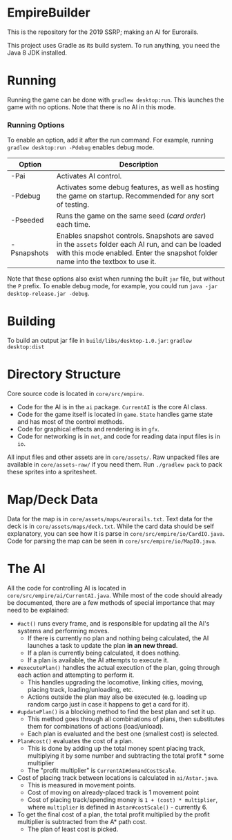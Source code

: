 # EmpireBuilder

This is the repository for the 2019 SSRP; making an AI for Eurorails.

This project uses Gradle as its build system. To run anything, you need the Java 8 JDK installed.

# Running

Running the game can be done with `gradlew desktop:run`. This launches the game with no options.
Note that there is no AI in this mode.

### Running Options

To enable an option, add it after the run command. For example, running
`gradlew desktop:run -Pdebug`
enables debug mode.

|Option|Description|
| --- | --- |
|-Pai|Activates AI control.|
|-Pdebug|Activates some debug features, as well as hosting the game on startup. Recommended for any sort of testing.|
|-Pseeded|Runs the game on the same seed (*card order*) each time.|
|-Psnapshots|Enables snapshot controls. Snapshots are saved in the `assets` folder each AI run, and can be loaded with this mode enabled. Enter the snapshot folder name into the textbox to use it.|

Note that these options also exist when running the built `jar` file, but without the `P` prefix.
To enable debug mode, for example, you could run `java -jar desktop-release.jar -debug`.

# Building

To build an output jar file in `build/libs/desktop-1.0.jar`:
`gradlew desktop:dist`

# Directory Structure

Core source code is located in `core/src/empire`.
- Code for the AI is in the `ai` package. `CurrentAI` is the core AI class.
- Code for the game itself is located in `game`. `State` handles game state and has most of the control methods.
- Code for graphical effects and rendering is in `gfx`.
- Code for networking is in `net`, and code for reading data input files is in `io`.

All input files and other assets are in `core/assets/`. Raw unpacked files are available in `core/assets-raw/` if you need them.
Run `./gradlew pack` to pack these sprites into a spritesheet.

# Map/Deck Data

Data for the map is in `core/assets/maps/eurorails.txt`. Text data for the deck is in `core/assets/maps/deck.txt`.
While the card data should be self explanatory, you can see how it is parse in `core/src/empire/io/CardIO.java`.
Code for parsing the map can be seen in `core/src/empire/io/MapIO.java`.

# The AI

All the code for controlling AI is located in `core/src/empire/ai/CurrentAI.java`.
While most of the code should already be documented, there are a few methods of special importance that may need to be explained:

- `#act()` runs every frame, and is responsible for updating all the AI's systems and performing moves.
    - If there is currently no plan and nothing being calculated, the AI launches a task to update the plan **in an new thread**.
    - If a plan is currently being calculated, it does nothing.
    - If a plan is available, the AI attempts to execute it.
- `#executePlan()` handles the actual execution of the plan, going through each action and attempting to perform it.
    - This handles upgrading the locomotive, linking cities, moving, placing track, loading/unloading, etc.
    - Actions outside the plan may also be executed (e.g. loading up random cargo just in case it happens to get a card for it).
- `#updatePlan()` is a blocking method to find the best plan and set it up.
    - This method goes through all combinations of plans, then substitutes them for combinations of actions (load/unload).
    - Each plan is evaluated and the best one (smallest cost) is selected.
- `Plan#cost()` evaluates the cost of a plan.
    - This is done by adding up the total money spent placing track, multiplying it by some number and subtracting the total profit * some multiplier
    - The "profit multiplier" is `CurrentAI#demandCostScale`.
- Cost of placing track between locations is calculated in `ai/Astar.java`.
    - This is measured in movement points.
    - Cost of moving on already-placed track is 1 movement point
    - Cost of placing track/spending money is `1 + (cost) * multiplier`, where `multiplier` is defined in `Astar#costScale()` - currently 6.
- To get the final cost of a plan, the total profit multiplied by the profit multiplier is subtracted from the A* path cost.
    - The plan of least cost is picked.